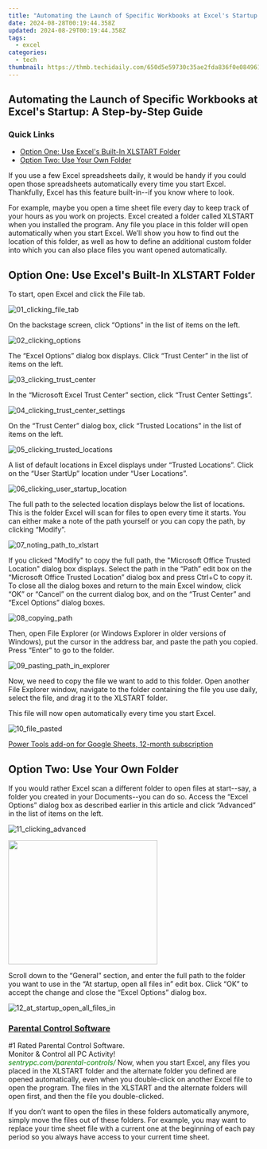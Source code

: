 ```yaml
---
title: "Automating the Launch of Specific Workbooks at Excel's Startup: A Step-by-Step Guide"
date: 2024-08-28T00:19:44.358Z
updated: 2024-08-29T00:19:44.358Z
tags:
  - excel
categories:
  - tech
thumbnail: https://thmb.techidaily.com/650d5e59730c35ae2fda836f0e084961424a5a8000cea452bed766d220fa39c3.jpg
---
```


## Automating the Launch of Specific Workbooks at Excel's Startup: A Step-by-Step Guide

### Quick Links

* [Option One: Use Excel's Built-In XLSTART Folder](https://apple-account.techidaily.com/apple-id-unlock-from-apple-iphone-14-pro-how-to-fix-it-by-drfone-ios/)
* [Option Two: Use Your Own Folder](https://extra-hints.techidaily.com/premium-uav-selection-in-stock/)

 If you use a few Excel spreadsheets daily, it would be handy if you could open those spreadsheets automatically every time you start Excel. Thankfully, Excel has this feature built-in--if you know where to look.

 For example, maybe you open a time sheet file every day to keep track of your hours as you work on projects. Excel created a folder called XLSTART when you installed the program. Any file you place in this folder will open automatically when you start Excel. We’ll show you how to find out the location of this folder, as well as how to define an additional custom folder into which you can also place files you want opened automatically.

##  Option One: Use Excel's Built-In XLSTART Folder

 To start, open Excel and click the File tab.

![01_clicking_file_tab](https://static1.howtogeekimages.com/wordpress/wp-content/uploads/2016/02/01_clicking_file_tab.png) 

 On the backstage screen, click “Options” in the list of items on the left.

![02_clicking_options](https://static1.howtogeekimages.com/wordpress/wp-content/uploads/2016/02/02_clicking_options.png) 

 The “Excel Options” dialog box displays. Click “Trust Center” in the list of items on the left.

![03_clicking_trust_center](https://static1.howtogeekimages.com/wordpress/wp-content/uploads/2016/02/03_clicking_trust_center.png) 

 In the “Microsoft Excel Trust Center” section, click “Trust Center Settings”.

![04_clicking_trust_center_settings](https://static1.howtogeekimages.com/wordpress/wp-content/uploads/2016/02/04_clicking_trust_center_settings.png) 

 On the “Trust Center” dialog box, click “Trusted Locations” in the list of items on the left.

![05_clicking_trusted_locations](https://static1.howtogeekimages.com/wordpress/wp-content/uploads/2016/02/05_clicking_trusted_locations.png) 

 A list of default locations in Excel displays under “Trusted Locations”. Click on the “User StartUp” location under “User Locations”.

![06_clicking_user_startup_location](https://static1.howtogeekimages.com/wordpress/wp-content/uploads/2016/02/06_clicking_user_startup_location.png) 

 The full path to the selected location displays below the list of locations. This is the folder Excel will scan for files to open every time it starts. You can either make a note of the path yourself or you can copy the path, by clicking “Modify”.

![07_noting_path_to_xlstart](https://static1.howtogeekimages.com/wordpress/wp-content/uploads/2016/02/07_noting_path_to_xlstart.png) 

 If you clicked "Modify" to copy the full path, the "Microsoft Office Trusted Location" dialog box displays. Select the path in the “Path” edit box on the “Microsoft Office Trusted Location” dialog box and press Ctrl+C to copy it. To close all the dialog boxes and return to the main Excel window, click “OK” or “Cancel” on the current dialog box, and on the “Trust Center” and “Excel Options” dialog boxes.

![08_copying_path](https://static1.howtogeekimages.com/wordpress/wp-content/uploads/2016/02/08_copying_path.png) 

 Then, open File Explorer (or Windows Explorer in older versions of Windows), put the cursor in the address bar, and paste the path you copied. Press “Enter” to go to the folder.

![09_pasting_path_in_explorer](https://static1.howtogeekimages.com/wordpress/wp-content/uploads/2016/02/09_pasting_path_in_explorer.png) 

 Now, we need to copy the file we want to add to this folder. Open another File Explorer window, navigate to the folder containing the file you use daily, select the file, and drag it to the XLSTART folder.

 This file will now open automatically every time you start Excel.

![10_file_pasted](https://static1.howtogeekimages.com/wordpress/wp-content/uploads/2016/02/10_file_pasted.png) 

<!-- affiliate ads begin -->
<a href="https://secure.2checkout.com/order/checkout.php?PRODS=4721564&QTY=1&AFFILIATE=108875&CART=1">Power Tools add-on for Google Sheets, 12-month subscription</a>
<!-- affiliate ads end -->
##  Option Two: Use Your Own Folder

 If you would rather Excel scan a different folder to open files at start--say, a folder you created in your Documents--you can do so. Access the “Excel Options” dialog box as described earlier in this article and click “Advanced” in the list of items on the left.

![11_clicking_advanced](https://static1.howtogeekimages.com/wordpress/wp-content/uploads/2016/02/11_clicking_advanced.png) 

<!-- affiliate ads begin -->
<a href="https://modlily.sjv.io/c/5597632/2072819/17059" target="_top" id="2072819"><img src="//a.impactradius-go.com/display-ad/17059-2072819" border="0" alt="" width="300" height="250"/></a><img height="0" width="0" src="https://imp.pxf.io/i/5597632/2072819/17059" style="position:absolute;visibility:hidden;" border="0" />
<!-- affiliate ads end -->
 Scroll down to the “General” section, and enter the full path to the folder you want to use in the “At startup, open all files in” edit box. Click “OK” to accept the change and close the “Excel Options” dialog box.

![12_at_startup_open_all_files_in](https://static1.howtogeekimages.com/wordpress/wp-content/uploads/2016/02/12_at_startup_open_all_files_in.png) 

<!-- affiliate ads begin -->
<h3 id="200610"><a href="https://sentrypc.7eer.net/c/5597632/200610/3022">Parental Control Software</a></h3>
<span class="text-ad-content">
	#1 Rated Parental Control Software.<br/>
	Monitor & Control all PC Activity!<br/>
		<cite style="color:green">sentrypc.com/parental-controls/</cite>
	</span><img height="0" width="0" src="https://sentrypc.7eer.net/i/5597632/200610/3022" style="position:absolute;visibility:hidden;" border="0" />
<!-- affiliate ads end -->
 Now, when you start Excel, any files you placed in the XLSTART folder and the alternate folder you defined are opened automatically, even when you double-click on another Excel file to open the program. The files in the XLSTART and the alternate folders will open first, and then the file you double-clicked.

 If you don’t want to open the files in these folders automatically anymore, simply move the files out of these folders. For example, you may want to replace your time sheet file with a current one at the beginning of each pay period so you always have access to your current time sheet.

<ins class="adsbygoogle"
     style="display:block"
     data-ad-format="autorelaxed"
     data-ad-client="ca-pub-7571918770474297"
     data-ad-slot="1223367746"></ins>



<ins class="adsbygoogle"
     style="display:block"
     data-ad-client="ca-pub-7571918770474297"
     data-ad-slot="8358498916"
     data-ad-format="auto"
     data-full-width-responsive="true"></ins>


